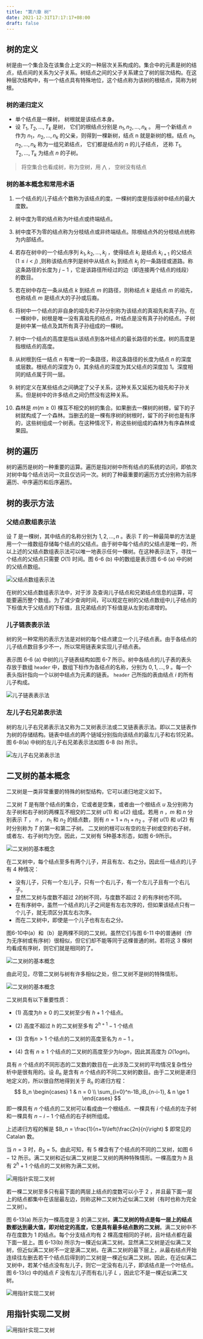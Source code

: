 ```yaml
---
title: "第六章 树"
date: 2021-12-31T17:17:17+08:00
draft: false
---
```


<!--more-->

## 树的定义

树是由一个集合及在该集合上定义的一种层次关系构成的。集合中的元素是树的结点，结点间的关系为父子关系。树结点之间的父子关系建立了树的层次结构。在这种层次结构中，有一个结点具有特殊地位，这个结点称为该树的根结点，简称为树根。

### 树的递归定义

- 单个结点是一棵树， 树根就是该结点本身。
- 设 $T_1, T_2, ... , T_k$ 是树， 它们的根结点分别是 $n_1, n_2, ... , n_k$ 。 用一个新结点 $n$ 作为 $n_1 ， n_2, ... , n_k$ 的父亲，则得到一棵新树，结点 n 就是新树的根。结点 $n_1, n_2, ... , n_k$ 称为一组兄弟结点， 它们都是结点的 $n$  的儿子结点， 还称 $T_1, T_2, ... , T_k$ 为结点 $n$ 的子树。

> 将空集合也看成树，称为空树，用 $\bigwedge$ ， 空树没有结点

### 树的基本概念和常用术语

1. 一个结点的儿子结点个数称为该结点的度。一棵树的度是指该树中结点的最大度数。

2. 树中度为零的结点称为叶结点或终端结点。

3. 树中度不为零的结点称为分枝结点或非终端结点。除根结点外的分枝结点统称为内部结点。

4. 若存在树中的一个结点序列 $k_1, k_2, ... , k_j$ ，使得结点 $k_i$ 是结点 $k_{i+1}$ 的父结点 $(1 \leq i \lt j)$ ,则称该结点序列是树中从结点 $k_1$ 到结点 $k_j$ 的一条路径或道路。称这条路径的长度为 $j-1$ ，它是该路径所经过的边（即连接两个结点的线段）的数目。

5. 若在树中存在一条从结点 $k$ 到结点 $m$ 的路径，则称结点 $k$ 是结点 $m$ 的祖先，也称结点 $m$ 是结点大的子孙或后裔。

6. 将树中一个结点的非自身的祖先和子孙分别称为该结点的真祖先和真子孙。在一棵树中，树根是唯一没有真祖先的结点，叶结点是没有真子孙的结点。子树是树中某一结点及其所有真子孙组成的一棵树。

7. 树中一个结点的高度是指从该结点到各叶结点的最长路径的长度。树的高度是指根结点的高度。
8. 从树根到任一结点 $n$ 有唯一的一条路径，称这条路径的长度为结点 $n$ 的深度或层数。根结点的深度为 0，其余结点的深度为其父结点的深度加 1。深度相同的结点属于同一层。
9. 树的定义在某些结点之间确定了父子关系，这种关系又延拓为祖先和子孙关系。但是树中的许多结点之间仍然没有这种关系。
10. 森林是 $m(m \ge 0)$ 棵互不相交的树的集合。如果删去一棵树的树根，留下的子树就构成了一个森林。当删去的是一棵有序树的树根时，留下的子树也是有序的，这些树组成一个树表。在这种情况下，称这些树组成的森林为有序森林或果园。

## 树的遍历

树的遍历是树的一种重要的运算。遍历是指对树中所有结点的系统的访问，即依次对树中每个结点访问一次且仅访问一次。树的了种最重要的遍历方式分别称为前序遍历、中序遍历和后序遍历。

## 树的表示方法

### 父结点数组表示法

设 $T$ 是一棵树，其中结点的名称分别为 $1, 2, ... , n$ 。表示 $T$ 的一种最简单的方法是用一个一维数组存储每个结点的父结点。由于树中每个结点的父结点是唯一的，所以上述的父结点数组表示法可以唯一地表示任何一棵树。在这种表示法下，寻找一个结点的父结点只需要 $O(1)$ 时间。图 6-6 (b) 中的数组是表示图 6-6 (a) 中的树的父结点数组。

![父结点数组表示法](/data_structure/6-6.png)

在树的父结点数组表示法中，对于涉 及查询儿子结点和兄弟结点信息的运算，可能要遍历整个数组。为了减少查询时间，可以规定在树的父结点数组中儿子结点的下标值大于父结点的下标值，且兄弟结点的下标值是从左到右递增的。

### 儿子链表表示法

树的另一种常用的表示方法是对树的每个结点建立一个儿子结点表。由于各结点的儿子结点数目多少不一，所以常用链表来实现儿子结点表。

表示图 6-6 (a) 中树的儿子链表结构如图 6-7 所示。树中各结点的儿子表的表头存放于数组 `header` 中，数组下标作为各结点的名称，分别为 $0, 1, ... , 9$ 。每一个表头指针指向一个以树中结点为元素的链表。 `header` 己所指的表由结点 $i$ 的所有儿子构成。

![儿子链表表示法](/data_structure/6-7.png)

### 左儿子右兄弟表示法

树的左儿子右兄弟表示法又称为二叉树表示法或二叉链表表示法。即以二叉链表作为树的存储结构。链表中结点的两个链域分别指向该结点的最左儿子和右邻兄弟。图 6-8(a) 中树的左儿子右兄弟表示法如图 6-8 (b) 所示。

![左儿子右兄弟表示法](/data_structure/6-8.png)

## 二叉树的基本概念

二叉树是一类非常重要的特殊的树型结构，它可以递归地定义如下。

二叉树 $T$ 是有限个结点的集合，它或者是空集，或者由一个根结点 $u$ 及分别称为左子树和右子树的两棵互不相交的二叉树 $u(1)$ 和 $u(2)$ 组成。若用 $n$ ，$m$ 和 $n$ 分别表示 $T$ ， $n$ ， $n_1$ 和 $n_2$ 的结点数，则有 $n = 1+n_1+n_2$ 。子树 $u(1)$ 和 $u(2)$ 有时分别称为 $T$ 的第一和第二子树。
二叉树的根可以有空的左子树或空的右子树，或者左、右子树均为空。因此，二叉树有 5种基本形态，如图 6-9所示。

![二叉树的基本概念](/data_structure/6-9.png)

在二叉树中，每个结点至多有两个儿子，并且有左、右之分。因此任一结点的儿子有 $4$ 种情况：

- 没有儿子，只有一个左儿子，只有一个右儿子，有一个左儿子且有一个右儿子。
- 显然二叉树与度数不超过 2的树不同，与度数不超过 $2$ 的有序树也不同。
- 在有序树中，虽然一个结点的儿子之间是有左右次序的，但如果该结点只有一个儿子，就无须区分其左右次序。
- 而在二叉树中，即使是一个儿子也有左右之分。

图6-10中(a）和（b）是两棵不同的二叉树。虽然它们与图 6-11 中的普通树（作为无序树或有序树）很相似，但它们却不能等同于这棵普通的树。若将这 $3$ 棵树均看成有序树，则它们就是相同的了。

![二叉树的基本概念](/data_structure/6-10.png)

由此可见，尽管二叉树与树有许多相似之处，但二叉树不是树的特殊情形。

![二叉树的基本概念](/data_structure/6-11.png)

二叉树具有以下重要性质：

- (1) 高度为$h \ge 0$ 的二叉树至少有 $h+1$ 个结点。

- (2) 高度不超过 $h$ 的二叉树至多有 $2^{h+1}-1$ 个结点

- (3) 含有$n \gt 1$ 个结点的二叉树的高度至名为 $n-1$ 。

- (4) 含有 $n \ge 1$ 个结点的二叉树的高度至少为$logn$，因此其高度为 $\Omega(1ogn)$。

具有 $n$ 个结点的不同形态的二叉数的数目在一此涉及二叉树的平均情况复杂性分析中是很有用的。设 $B_n$ 是含有 $n$ 个结点的不同二叉树的数目。由于二叉树是递归地定义的，所以很自然地得到关于 $B_n$ 的递归方程：
$$
B_n
\begin{cases}
1 & n = 0 \\
\sum_{i=0}^n-1B_iB_{n-i-1}, & n \ge 1
\end{cases}
$$
即一棵具有 $n$ 个结点的二叉树可以看成由一个根结点、一棵具有 $i$ 个结点的左子树和一棵具有 $n-i-1$ 个结点的右子树所组成。

上述递归方程的解是 $B_n = \frac{1}{n+1}\left(\frac{2n}{n}\right) $  即常见的 Catalan 数。

当 $n=3$ 时，$B_3=5$。由此可知，有 5 棵含有了个结点的不同的二叉树，如图 $6-12$ 所示。满二叉树和近似满二叉树是二叉树的两种特殊情形。一棵高度为 $h$ 且有 $2^h+1$ 个结点的二叉树称为满二叉树。

![用指针实现二叉树](/data_structure/6-12.png)

若一棵二叉树至多只有最下面的两层上结点的度数可以小于 $2$ ，并且最下面一层上的结点都集中在该层最左边，则称这种二叉树为近似满二叉树（有时也称为完全二叉树）。

图 6-13(a) 所示为一棵高度是 $3$ 的满二叉树。**满二叉树的特点是每一层上的结点数都达到最大值，即对给定的高度，它是具有最多结点数的二叉树**。满二叉树中不存在度数为 $1$ 的结点。每个分支结点均有 $2$ 棵高度相同的子树，且叶结点都在最下面一层上。图 6-13(b) 所示为一棵近似满二叉树。显然满二又树是近似满二叉树，但近似满二叉树不一定是满二叉树。在满二叉树的最下层上，从最右结点开始连续往左删去若干个结点后得到的二又树是一棵近似满二叉树。因此，在近似满二叉树中，若某个结点没有左儿子，则它一定没有右儿子，即该结点是一个叶结点。图 6-13(c) 中的结点 $F$ 没有左儿子而有右儿子 $L$ ，因此它不是一棵近似满二叉树。

![用指针实现二叉树](/data_structure/6-13.png)

## 用指针实现二叉树

![用指针实现二叉树](/data_structure/6-18.png)

